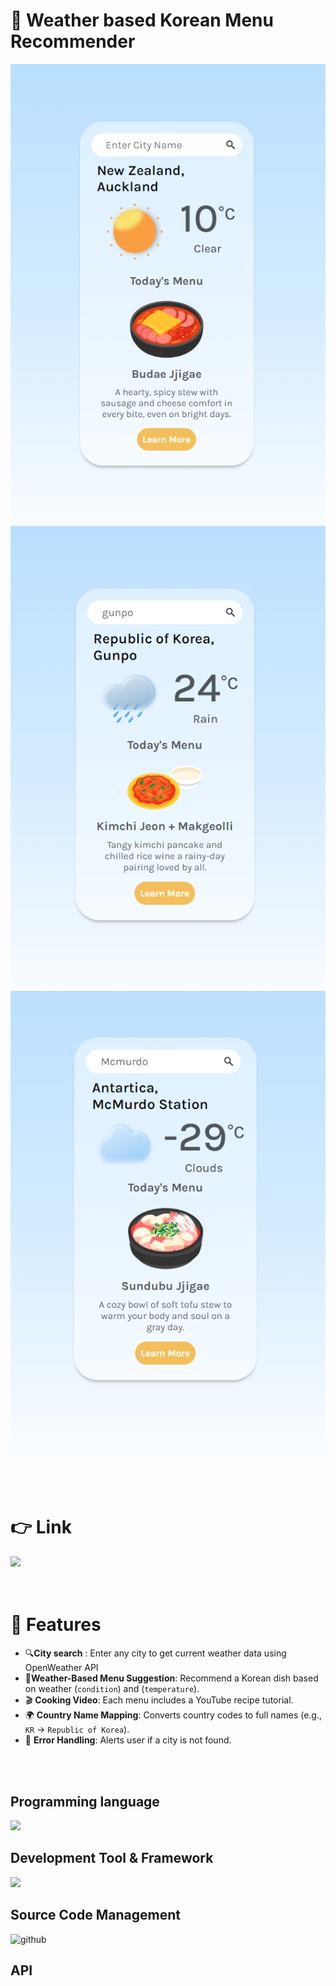 # 🍚 Weather based Korean Menu Recommender
![image](https://github.com/osy0602/weather-kmenu/blob/main/src/ui/clear10degree.png)
![image](https://github.com/osy0602/weather-kmenu/blob/main/src/ui/rain24degree.png)
![image](https://github.com/osy0602/weather-kmenu/blob/main/src/ui/cloudcold.png)

<br/>
<br/>

# 👉 Link
<a href = "https://weather-kmenu.vercel.app/">
<img src="https://img.shields.io/badge/click here-a374db?style=for-the-badge&logoColor=white"/>
</a>
<br/>

<br/>
<br/>

 

# 📝 Features
- 🔍**City search** : Enter any city to get current weather data using OpenWeather API
- 🍚**Weather-Based Menu Suggestion**: Recommend a Korean dish based on weather (`condition`) and (`temperature`).
- 🎬 **Cooking Video**: Each menu includes a YouTube recipe tutorial.
- 🌍 **Country Name Mapping**: Converts country codes to full names (e.g., `KR` → `Republic of Korea`).
- 🚫 **Error Handling**: Alerts user if a city is not found.


<br/>
<br/>

## Programming language

<img src="https://img.shields.io/badge/JavaScript-F7DF1E?style=for-the-badge&logo=javascript&logoColor=black"/>
<br/>

## Development Tool & Framework
<img src="https://img.shields.io/badge/React-61DAFB?style=for-the-badge&logo=React&logoColor=white"/>
<br/>


## Source Code Management
<img alt="github" src="https://img.shields.io/badge/Github-000000?style=for-the-badge&logo=github&logoColor=white"> 
<br/>


## API

<img alt="" src="https://img.shields.io/badge/OpenWeather-dc381f?style=for-the-badge">


<br/>
<br/>
<br/>



